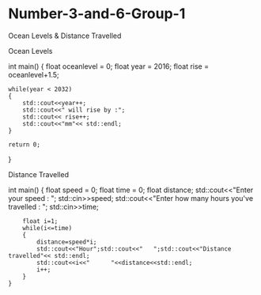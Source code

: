 # Number-3-and-6-Group-1
Ocean Levels &amp; Distance Travelled

Ocean Levels

int main()
{
	float oceanlevel = 0;
	float year = 2016;
		float rise = oceanlevel+1.5;
		
	while(year < 2032)
	{
		std::cout<<year++;
		std::cout<<" will rise by :";
		std::cout<< rise++;
		std::cout<<"mm"<< std::endl;
	}

	return 0;
} 
	
  
Distance Travelled

int main()
	{
		float speed = 0;
		float time = 0;
		float distance;
		std::cout<<"Enter your speed : ";
		std::cin>>speed;
		std::cout<<"Enter how many hours you've travelled : ";
		std::cin>>time;
		
		float i=1;
		while(i<=time)
		{
			distance=speed*i;
			std::cout<<"Hour";std::cout<<"   ";std::cout<<"Distance travelled"<< std::endl;
			std::cout<<i<<"      "<<distance<<std::endl;
			i++;
		}
	}
